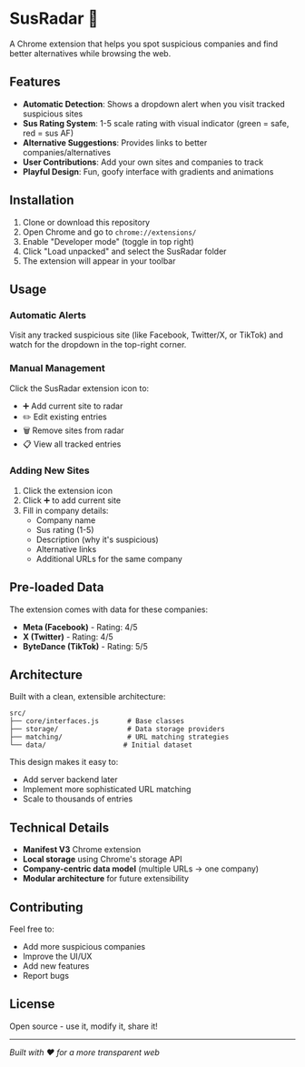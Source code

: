 # SusRadar 🚨

A Chrome extension that helps you spot suspicious companies and find better alternatives while browsing the web.

## Features

- **Automatic Detection**: Shows a dropdown alert when you visit tracked suspicious sites
- **Sus Rating System**: 1-5 scale rating with visual indicator (green = safe, red = sus AF)
- **Alternative Suggestions**: Provides links to better companies/alternatives
- **User Contributions**: Add your own sites and companies to track
- **Playful Design**: Fun, goofy interface with gradients and animations

## Installation

1. Clone or download this repository
2. Open Chrome and go to `chrome://extensions/`
3. Enable "Developer mode" (toggle in top right)
4. Click "Load unpacked" and select the SusRadar folder
5. The extension will appear in your toolbar

## Usage

### Automatic Alerts
Visit any tracked suspicious site (like Facebook, Twitter/X, or TikTok) and watch for the dropdown in the top-right corner.

### Manual Management
Click the SusRadar extension icon to:
- ➕ Add current site to radar
- ✏️ Edit existing entries
- 🗑️ Remove sites from radar
- 📋 View all tracked entries

### Adding New Sites
1. Click the extension icon
2. Click ➕ to add current site
3. Fill in company details:
   - Company name
   - Sus rating (1-5)
   - Description (why it's suspicious)
   - Alternative links
   - Additional URLs for the same company

## Pre-loaded Data

The extension comes with data for these companies:
- **Meta (Facebook)** - Rating: 4/5
- **X (Twitter)** - Rating: 4/5  
- **ByteDance (TikTok)** - Rating: 5/5

## Architecture

Built with a clean, extensible architecture:

```
src/
├── core/interfaces.js       # Base classes
├── storage/                 # Data storage providers
├── matching/                # URL matching strategies
└── data/                   # Initial dataset
```

This design makes it easy to:
- Add server backend later
- Implement more sophisticated URL matching
- Scale to thousands of entries

## Technical Details

- **Manifest V3** Chrome extension
- **Local storage** using Chrome's storage API
- **Company-centric data model** (multiple URLs → one company)
- **Modular architecture** for future extensibility

## Contributing

Feel free to:
- Add more suspicious companies
- Improve the UI/UX
- Add new features
- Report bugs

## License

Open source - use it, modify it, share it!

---

*Built with ❤️ for a more transparent web*